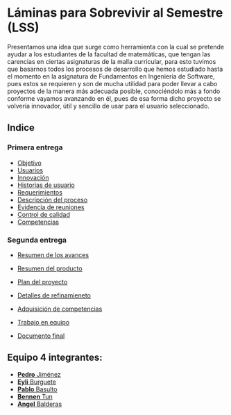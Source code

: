 # Láminas para Sobrevivir al Semestre (LSS)
Presentamos una idea que surge como herramienta con la cual se pretende ayudar a los estudiantes de la facultad de matemáticas, que tengan las carencias en ciertas asignaturas de la malla curricular, para esto tuvimos que basarnos todos los procesos de desarrollo que hemos estudiado hasta el momento en la asignatura de Fundamentos en Ingeniería de Software, pues estos se requieren y son de mucha utilidad para poder llevar a cabo proyectos de la manera más adecuada posible, conociéndolo más a fondo conforme vayamos avanzando en él, pues de esa forma dicho proyecto se volvería innovador, útil y sencillo de usar para el usuario seleccionado.

## Indice
### Primera entrega
- [Objetivo](https://github.com/Benn7n/PY-FIS-LAMINAS/blob/main/DOCUMENTOS/1.%20DESCRIPCI%C3%93N%20DE%20LA%20APLICACI%C3%93N/1.%20OBJETIVO.md#objetivo)
- [Usuarios](https://github.com/Benn7n/PY-FIS-LAMINAS/blob/main/DOCUMENTOS/1.%20DESCRIPCI%C3%93N%20DE%20LA%20APLICACI%C3%93N/2.%20USUARIOS.md)
- [Innovación](https://github.com/Benn7n/PY-FIS-LAMINAS/blob/main/DOCUMENTOS/1.%20DESCRIPCI%C3%93N%20DE%20LA%20APLICACI%C3%93N/3.%20INNOVACI%C3%93N.md)
- [Historias de usuario](https://github.com/Benn7n/PY-FIS-LAMINAS/blob/main/DOCUMENTOS/2.%20REQUERIMIENTOS%20%26%20HISTORIAS%20DE%20USUARIO/1.%20HISTORIAS%20DE%20USUARIO.md)
- [Requerimientos](https://github.com/Benn7n/PY-FIS-LAMINAS/blob/main/DOCUMENTOS/2.%20REQUERIMIENTOS%20%26%20HISTORIAS%20DE%20USUARIO/2.%20REQUERIMIENTOS.md)
- [Descripción del proceso](https://github.com/Benn7n/PY-FIS-LAMINAS/blob/main/DOCUMENTOS/3.%20PROCESO%20DE%20DESARROLLO/1.%20DESCRIPCI%C3%93N%20DEL%20PROCESO.md)
- [Evidencia de reuniones](https://github.com/Benn7n/PY-FIS-LAMINAS/blob/main/DOCUMENTOS/3.%20PROCESO%20DE%20DESARROLLO/2.%20EVIDENCIA%20DE%20REUNIONES.md)
- [Control de calidad](https://github.com/Benn7n/PY-FIS-LAMINAS/blob/main/DOCUMENTOS/3.%20PROCESO%20DE%20DESARROLLO/3.%20CONTROL%20DE%20CALIDAD.md)
- [Competencias](https://github.com/Benn7n/PY-FIS-LAMINAS/blob/main/DOCUMENTOS/4.%20COMPETENCIAS%20DE%20LA%20ASIGNATURA/1.%20COMPETENCIAS.md)

### Segunda entrega
- [Resumen de los avances](https://github.com/Benn7n/PY-FIS-LAMINAS/blob/main/DOCUMENTOS/2.1%20RESUMENES/1.%20AVANCES%20REALIZADOS%20ENTRE%20LA%201RA%20Y%202DA%20ENTREGA.md)
- [Resumen del producto](https://github.com/Benn7n/PY-FIS-LAMINAS/blob/main/DOCUMENTOS/2.1%20RESUMENES/2.%20PRODUCTO%20(FASES%20DE%20DESARROLLO).md)
- [Plan del proyecto]()
- [Detalles de refinamieneto]()
- [Adquisición de competencias]()
- [Trabajo en equipo]()


- [Documento final]()


## Equipo 4 integrantes:
* [**Pedro** Jiménez](https://github.com/PedroJH25)
* [**Eyli** Burguete](https://github.com/EyliB) 
* [**Pablo** Basulto](https://github.com/PabloBasulto)
* [**Bennen** Tun](https://github.com/Benn7n)
* [**Angel** Balderas](https://github.com/ABalderas21)
